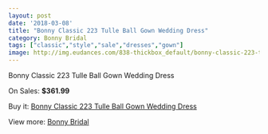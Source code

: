 ```yaml
---
layout: post
date: '2018-03-08'
title: "Bonny Classic 223 Tulle Ball Gown Wedding Dress"
category: Bonny Bridal
tags: ["classic","style","sale","dresses","gown"]
image: http://img.eudances.com/838-thickbox_default/bonny-classic-223-tulle-ball-gown-wedding-dress.jpg
---
```

Bonny Classic 223 Tulle Ball Gown Wedding Dress

On Sales: **$361.99**
<a href="https://www.eudances.com/en/bonny-bridal/286-bonny-classic-223-tulle-ball-gown-wedding-dress.html"><amp-img layout="responsive" width="600" height="600" src="//img.eudances.com/838-thickbox_default/bonny-classic-223-tulle-ball-gown-wedding-dress.jpg" alt="Bonny Classic 223 Tulle Ball Gown Wedding Dress 0" /></a>
<a href="https://www.eudances.com/en/bonny-bridal/286-bonny-classic-223-tulle-ball-gown-wedding-dress.html"><amp-img layout="responsive" width="600" height="600" src="//img.eudances.com/840-thickbox_default/bonny-classic-223-tulle-ball-gown-wedding-dress.jpg" alt="Bonny Classic 223 Tulle Ball Gown Wedding Dress 1" /></a>
<a href="https://www.eudances.com/en/bonny-bridal/286-bonny-classic-223-tulle-ball-gown-wedding-dress.html"><amp-img layout="responsive" width="600" height="600" src="//img.eudances.com/839-thickbox_default/bonny-classic-223-tulle-ball-gown-wedding-dress.jpg" alt="Bonny Classic 223 Tulle Ball Gown Wedding Dress 2" /></a>

Buy it: [Bonny Classic 223 Tulle Ball Gown Wedding Dress](https://www.eudances.com/en/bonny-bridal/286-bonny-classic-223-tulle-ball-gown-wedding-dress.html "Bonny Classic 223 Tulle Ball Gown Wedding Dress")

View more: [Bonny Bridal](https://www.eudances.com/en/3-bonny-bridal "Bonny Bridal")